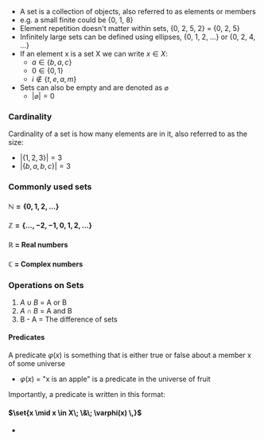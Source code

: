 - A set is a collection of objects, also referred to as elements or members
- e.g. a small finite could be {0, 1, 8}
- Element repetition doesn't matter within sets, {0, 2, 5, 2} = {0, 2, 5}
- Infinitely large sets can be defined using ellipses, {0, 1, 2, ...} or {0, 2, 4, ...}
- If an element x is a set X we can write $x \in X$:
	- $a \in \{b,a,c\}$
	- $0 \in \{0,1\}$
	- $i \notin \{t,e,a,m\}$
- Sets can also be empty and are denoted as $\varnothing$
	- $|\varnothing|=0$
### Cardinality
Cardinality of a set is how many elements are in it, also referred to as the size:
- $|\{1,2,3\}| = 3$
- $|\{b,a,b,c\}| = 3$

### Commonly used sets
#### $\mathbb{N} = \{0,1,2,...\}$
#### $\mathbb{Z} = \{...,-2,-1,0,1,2,...\}$
#### $\mathbb{R}$ = Real numbers
#### $\mathbb{C}$ = Complex numbers

### Operations on Sets

1. $A \cup B$ = A or B
2. $A \cap B$ = A and B
3. B - A = The difference of sets

#### Predicates
A predicate $\varphi(x)$ is something that is either true or false about a member x of some universe
- $\varphi(x)$ = "x is an apple" is a predicate in the universe of fruit

Importantly, a predicate is written in this format:
#### $\set{x \mid x \in X\; \&\; \varphi(x) \,}$
- 